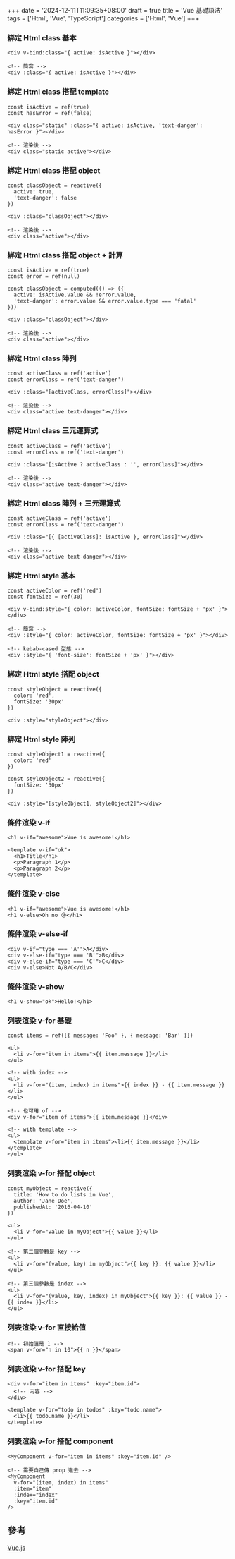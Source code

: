 +++
date = '2024-12-11T11:09:35+08:00'
draft = true
title = 'Vue 基礎語法'
tags = ['Html', 'Vue', 'TypeScript']
categories = ['Html', 'Vue']
+++

### 綁定 **Html class** 基本
```
<div v-bind:class="{ active: isActive }"></div>

<!-- 簡寫 -->
<div :class="{ active: isActive }"></div>
```

### 綁定 **Html class** 搭配 **template**
```
const isActive = ref(true)
const hasError = ref(false)

<div class="static" :class="{ active: isActive, 'text-danger': hasError }"></div>

<!-- 渲染後 -->
<div class="static active"></div>
```

### 綁定 **Html class** 搭配 **object**
```
const classObject = reactive({
  active: true,
  'text-danger': false
})

<div :class="classObject"></div>

<!-- 渲染後 -->
<div class="active"></div>
```

### 綁定 **Html class** 搭配 **object** + 計算
```
const isActive = ref(true)
const error = ref(null)

const classObject = computed(() => ({
  active: isActive.value && !error.value,
  'text-danger': error.value && error.value.type === 'fatal'
}))

<div :class="classObject"></div>

<!-- 渲染後 -->
<div class="active"></div>
```

### 綁定 **Html class** 陣列
```
const activeClass = ref('active')
const errorClass = ref('text-danger')

<div :class="[activeClass, errorClass]"></div>

<!-- 渲染後 -->
<div class="active text-danger"></div>
```

### 綁定 **Html class** 三元運算式
```
const activeClass = ref('active')
const errorClass = ref('text-danger')

<div :class="[isActive ? activeClass : '', errorClass]"></div>

<!-- 渲染後 -->
<div class="active text-danger"></div>
```

### 綁定 **Html class** 陣列 + 三元運算式
```
const activeClass = ref('active')
const errorClass = ref('text-danger')

<div :class="[{ [activeClass]: isActive }, errorClass]"></div>

<!-- 渲染後 -->
<div class="active text-danger"></div>
```

### 綁定 **Html style** 基本
```
const activeColor = ref('red')
const fontSize = ref(30)

<div v-bind:style="{ color: activeColor, fontSize: fontSize + 'px' }"></div>

<!-- 簡寫 -->
<div :style="{ color: activeColor, fontSize: fontSize + 'px' }"></div>

<!-- kebab-cased 型態 -->
<div :style="{ 'font-size': fontSize + 'px' }"></div>
```

### 綁定 **Html style** 搭配 **object**
```
const styleObject = reactive({
  color: 'red',
  fontSize: '30px'
})

<div :style="styleObject"></div>
```

### 綁定 **Html style** 陣列
```
const styleObject1 = reactive({
  color: 'red'
})

const styleObject2 = reactive({
  fontSize: '30px'
})

<div :style="[styleObject1, styleObject2]"></div>
```

### 條件渲染 **v-if**
```
<h1 v-if="awesome">Vue is awesome!</h1>

<template v-if="ok">
  <h1>Title</h1>
  <p>Paragraph 1</p>
  <p>Paragraph 2</p>
</template>
```

### 條件渲染 **v-else**
```
<h1 v-if="awesome">Vue is awesome!</h1>
<h1 v-else>Oh no 😢</h1>
```

### 條件渲染 **v-else-if**
```
<div v-if="type === 'A'">A</div>
<div v-else-if="type === 'B'">B</div>
<div v-else-if="type === 'C'">C</div>
<div v-else>Not A/B/C</div>
```

### 條件渲染 **v-show**
```
<h1 v-show="ok">Hello!</h1>
```

### 列表渲染 **v-for** 基礎
```
const items = ref([{ message: 'Foo' }, { message: 'Bar' }])

<ul>
  <li v-for="item in items">{{ item.message }}</li>
</ul>

<!-- with index -->
<ul>
  <li v-for="(item, index) in items">{{ index }} - {{ item.message }}</li>
</ul>

<!-- 也可用 of -->
<div v-for="item of items">{{ item.message }}</div>

<!-- with template -->
<ul>
  <template v-for="item in items"><li>{{ item.message }}</li></template>
</ul>
```

### 列表渲染 **v-for** 搭配 **object**
```
const myObject = reactive({
  title: 'How to do lists in Vue',
  author: 'Jane Doe',
  publishedAt: '2016-04-10'
})

<ul>
  <li v-for="value in myObject">{{ value }}</li>
</ul>

<!-- 第二個參數是 key -->
<ul>
  <li v-for="(value, key) in myObject">{{ key }}: {{ value }}</li>
</ul>

<!-- 第三個參數是 index -->
<ul>
  <li v-for="(value, key, index) in myObject">{{ key }}: {{ value }} - {{ index }}</li>
</ul>
```

### 列表渲染 **v-for** 直接給值
```
<!-- 初始值是 1 -->
<span v-for="n in 10">{{ n }}</span>
```

### 列表渲染 **v-for** 搭配 **key**
```
<div v-for="item in items" :key="item.id">
  <!-- 内容 -->
</div>

<template v-for="todo in todos" :key="todo.name">
  <li>{{ todo.name }}</li>
</template>
```

### 列表渲染 **v-for** 搭配 **component**
```
<MyComponent v-for="item in items" :key="item.id" />

<!-- 需要自己傳 prop 進去 -->
<MyComponent
  v-for="(item, index) in items"
  :item="item"
  :index="index"
  :key="item.id"
/>
```

## 參考
[Vue.js](https://cn.vuejs.org/guide/essentials/class-and-style.html "")